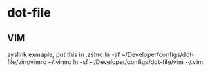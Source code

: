 # dot-file

## VIM
syslink exmaple, put this in .zshrc
ln -sf ~/Developer/configs/dot-file/vim/vimrc ~/.vimrc
ln -sf ~/Developer/configs/dot-file/vim ~/.vim

